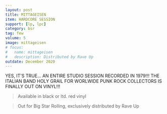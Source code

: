 ```yaml
---
layout: post
title: MITTAGEISEN
item: HARDCORE SESSION
support: [lp, lpc]
category: bsr
tag: few 
volume: 5
image: mittageisen
# focus:
#   name: mittageisen
#   description: Distributed by Rave Up
outdate: December 2020
---
```


YES, IT'S TRUE... AN ENTIRE STUDIO SESSION RECORDED IN 1979!!! THE ITALIAN BAND HOLY GRAIL FOR WORLWIDE PUNK ROCK COLLECTORS IS FINALLY OUT ON VINYL!!!

> Available in black or ltd. red vinyl

> Out for Big Star Rolling, exclusively distributed by Rave Up
